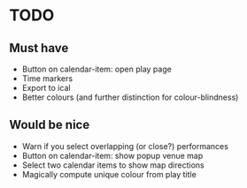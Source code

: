 # TODO

## Must have

* Button on calendar-item: open play page
* Time markers
* Export to ical
* Better colours (and further distinction for colour-blindness)

## Would be nice

* Warn if you select overlapping (or close?) performances
* Button on calendar-item: show popup venue map
* Select two calendar items to show map directions
* Magically compute unique colour from play title

